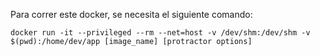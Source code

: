 
Para correr este docker, se necesita el siguiente comando: 
```
docker run -it --privileged --rm --net=host -v /dev/shm:/dev/shm -v $(pwd):/home/dev/app [image_name] [protractor options]
```
